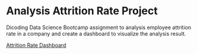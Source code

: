 # Analysis Attrition Rate Project
Dicoding Data Science Bootcamp assignment to analysis employee attrition rate in a company and create a dashboard to visualize the analysis result.

[Attrition Rate Dashboard](https://lookerstudio.google.com/u/0/reporting/ef868bae-f17f-471e-b8d2-5fd997eb6f12/page/B81aE)
